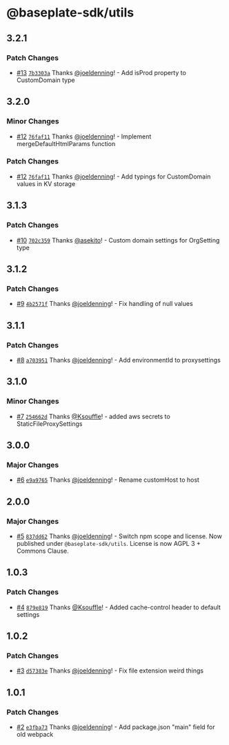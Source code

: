 # @baseplate-sdk/utils

## 3.2.1

### Patch Changes

- [#13](https://github.com/JustUtahCoders/baseplate-utils/pull/13) [`7b3303a`](https://github.com/JustUtahCoders/baseplate-utils/commit/7b3303a4c07bd3302019cbc738fca839d3699e4c) Thanks [@joeldenning](https://github.com/joeldenning)! - Add isProd property to CustomDomain type

## 3.2.0

### Minor Changes

- [#12](https://github.com/JustUtahCoders/baseplate-utils/pull/12) [`76faf11`](https://github.com/JustUtahCoders/baseplate-utils/commit/76faf1111a2b261326636ace4ff982a717b13f7e) Thanks [@joeldenning](https://github.com/joeldenning)! - Implement mergeDefaultHtmlParams function

### Patch Changes

- [#12](https://github.com/JustUtahCoders/baseplate-utils/pull/12) [`76faf11`](https://github.com/JustUtahCoders/baseplate-utils/commit/76faf1111a2b261326636ace4ff982a717b13f7e) Thanks [@joeldenning](https://github.com/joeldenning)! - Add typings for CustomDomain values in KV storage

## 3.1.3

### Patch Changes

- [#10](https://github.com/JustUtahCoders/baseplate-utils/pull/10) [`702c359`](https://github.com/JustUtahCoders/baseplate-utils/commit/702c3597f7d153dd72bfd7ec68fa0d4346033d10) Thanks [@asekito](https://github.com/asekito)! - Custom domain settings for OrgSetting type

## 3.1.2

### Patch Changes

- [#9](https://github.com/JustUtahCoders/baseplate-utils/pull/9) [`4b2571f`](https://github.com/JustUtahCoders/baseplate-utils/commit/4b2571f0b4899d3d56d38a01da7df7ed46246113) Thanks [@joeldenning](https://github.com/joeldenning)! - Fix handling of null values

## 3.1.1

### Patch Changes

- [#8](https://github.com/JustUtahCoders/baseplate-utils/pull/8) [`a703951`](https://github.com/JustUtahCoders/baseplate-utils/commit/a703951fce06470fc60914bcddf774ba4c55af7d) Thanks [@joeldenning](https://github.com/joeldenning)! - Add environmentId to proxysettings

## 3.1.0

### Minor Changes

- [#7](https://github.com/JustUtahCoders/baseplate-utils/pull/7) [`254662d`](https://github.com/JustUtahCoders/baseplate-utils/commit/254662d091ee5cb3e9e1f98277ddea098416a0b4) Thanks [@Ksouffle](https://github.com/Ksouffle)! - added aws secrets to StaticFileProxySettings

## 3.0.0

### Major Changes

- [#6](https://github.com/JustUtahCoders/baseplate-utils/pull/6) [`e9a9765`](https://github.com/JustUtahCoders/baseplate-utils/commit/e9a9765620bf474639cee323f8c1b421bc39da93) Thanks [@joeldenning](https://github.com/joeldenning)! - Rename customHost to host

## 2.0.0

### Major Changes

- [#5](https://github.com/JustUtahCoders/baseplate-utils/pull/5) [`837dd62`](https://github.com/JustUtahCoders/baseplate-utils/commit/837dd62eac8883ca48661d767c1855629a9fced8) Thanks [@joeldenning](https://github.com/joeldenning)! - Switch npm scope and license. Now published under `@baseplate-sdk/utils`. License is now AGPL 3 + Commons Clause.

## 1.0.3

### Patch Changes

- [#4](https://github.com/JustUtahCoders/baseplate-utils/pull/4) [`879e819`](https://github.com/JustUtahCoders/baseplate-utils/commit/879e81975b2c32dc911121691f1c84f4eab03ef4) Thanks [@Ksouffle](https://github.com/Ksouffle)! - Added cache-control header to default settings

## 1.0.2

### Patch Changes

- [#3](https://github.com/JustUtahCoders/baseplate-utils/pull/3) [`d57383e`](https://github.com/JustUtahCoders/baseplate-utils/commit/d57383eb5a6333e1725ffa68952d57bf734ec347) Thanks [@joeldenning](https://github.com/joeldenning)! - Fix file extension weird things

## 1.0.1

### Patch Changes

- [#2](https://github.com/JustUtahCoders/baseplate-utils/pull/2) [`e3fba73`](https://github.com/JustUtahCoders/baseplate-utils/commit/e3fba73067efa123ffcbf4737c8e627dc7eee213) Thanks [@joeldenning](https://github.com/joeldenning)! - Add package.json "main" field for old webpack

